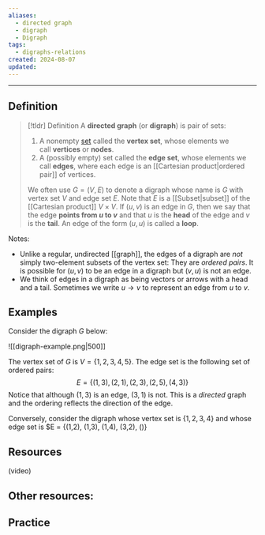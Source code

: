 ```yaml
---
aliases:
  - directed graph
  - digraph
  - Digraph
tags:
  - digraphs-relations
created: 2024-08-07
updated:
---
```

---
## Definition 

> [!tldr] Definition
> A **directed graph** (or **digraph**) is pair of sets: 
> 1. A nonempty [set](app://obsidian.md/set) called the **vertex set**, whose elements we call **vertices** or **nodes**.
> 2. A (possibly empty) set called the **edge set**, whose elements we call **edges**, where each edge is an [[Cartesian product|ordered pair]] of vertices. 
> 
> We often use $G = (V,E)$ to denote a digraph whose name is $G$ with vertex set $V$ and edge set $E$. Note that $E$ is a [[Subset|subset]] of the [[Cartesian product]] $V \times V$. If $(u,v)$ is an edge in $G$, then we say that the edge **points from $u$ to $v$** and that $u$ is the **head** of the edge and $v$ is the **tail**. An edge of the form $(u,u)$ is called a **loop**. 

Notes: 
- Unlike a regular, undirected [[graph]], the edges of a digraph are *not* simply two-element subsets of the vertex set: They are *ordered pairs*. It is possible for $(u,v)$ to be an edge in a digraph but $(v,u)$ is not an edge. 
- We think of edges in a digraph as being vectors or arrows with a head and a tail. Sometimes we write $u \rightarrow v$ to represent an edge from $u$ to $v$. 

## Examples

Consider the digraph $G$ below: 

![[digraph-example.png|500]]

The vertex set of $G$ is $V = \{1,2,3,4,5\}$. The edge set is the following set of ordered pairs: 
$$E = \{(1,3), (2,1), (2,3), (2,5), (4,3)\}$$
Notice that although $(1,3)$ is an edge, $(3,1)$ is not. This is a *directed* graph and the ordering reflects the direction of the edge. 

Conversely, consider the digraph whose vertex set is $\{1,2,3,4\}$ and whose edge set is $E = \{(1,2), (1,3), (1,4), (3,2), ()}



## Resources 

(video)

Other resources: 
- 

## Practice 

